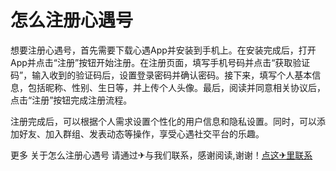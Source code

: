 # 怎么注册心遇号

想要注册心遇号，首先需要下载心遇App并安装到手机上。在安装完成后，打开App并点击“注册”按钮开始注册。在注册页面，填写手机号码并点击“获取验证码”，输入收到的验证码后，设置登录密码并确认密码。接下来，填写个人基本信息，包括昵称、性别、生日等，并上传个人头像。最后，阅读并同意相关协议后，点击“注册”按钮完成注册流程。

注册完成后，可以根据个人需求设置个性化的用户信息和隐私设置。同时，可以添加好友、加入群组、发表动态等操作，享受心遇社交平台的乐趣。

更多 关于怎么注册心遇号 请通过✈与我们联系，感谢阅读,谢谢！[点这✈里联系](https://a.k02.cc)